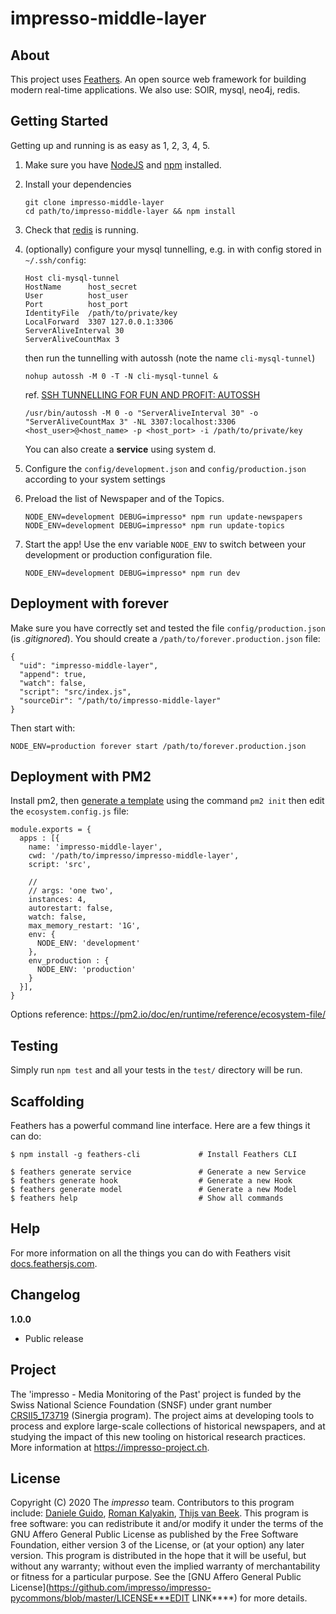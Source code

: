 # impresso-middle-layer

>

## About

This project uses [Feathers](http://feathersjs.com). An open source web framework for building modern real-time applications.
We also use: SOlR, mysql, neo4j, redis.

## Getting Started

Getting up and running is as easy as 1, 2, 3, 4, 5.

1. Make sure you have [NodeJS](https://nodejs.org/) and [npm](https://www.npmjs.com/) installed.
1. Install your dependencies

    ```
    git clone impresso-middle-layer
    cd path/to/impresso-middle-layer && npm install
    ```

1. Check that [redis](https://redis.io) is running.
1. (optionally) configure your mysql tunnelling, e.g. in with config stored in  `~/.ssh/config`:

    ```
    Host cli-mysql-tunnel
    HostName      host_secret
    User          host_user
    Port          host_port
    IdentityFile  /path/to/private/key
    LocalForward  3307 127.0.0.1:3306
    ServerAliveInterval 30
    ServerAliveCountMax 3
    ```

    then run the tunnelling with autossh (note the name  `cli-mysql-tunnel`)

    ```
    nohup autossh -M 0 -T -N cli-mysql-tunnel &
    ```

    ref. [SSH TUNNELLING FOR FUN AND PROFIT: AUTOSSH](https://www.everythingcli.org/ssh-tunnelling-for-fun-and-profit-autossh/)

    ```
    /usr/bin/autossh -M 0 -o "ServerAliveInterval 30" -o "ServerAliveCountMax 3" -NL 3307:localhost:3306 <host_user>@<host_name> -p <host_port> -i /path/to/private/key
    ```

    You can also create a **service** using system d.

1. Configure the `config/development.json` and `config/production.json` according to your system settings
1. Preload the list of Newspaper and of the Topics.
    ```
    NODE_ENV=development DEBUG=impresso* npm run update-newspapers
    NODE_ENV=development DEBUG=impresso* npm run update-topics
    ```
1. Start the app! Use the env variable `NODE_ENV` to switch between your development or production configuration file.
    ```
    NODE_ENV=development DEBUG=impresso* npm run dev
    ```

## Deployment with forever
Make sure you have correctly set and tested the file `config/production.json` (is *.gitignored*).
You should create a `/path/to/forever.production.json` file:
```
{
  "uid": "impresso-middle-layer",
  "append": true,
  "watch": false,
  "script": "src/index.js",
  "sourceDir": "/path/to/impresso-middle-layer"
}
```
Then start with:
```
NODE_ENV=production forever start /path/to/forever.production.json
```

## Deployment with PM2
Install pm2, then [generate a template](https://pm2.io/doc/en/runtime/guide/ecosystem-file)
using the command `pm2 init` then edit the `ecosystem.config.js` file:

```
module.exports = {
  apps : [{
    name: 'impresso-middle-layer',
    cwd: '/path/to/impresso/impresso-middle-layer',
    script: 'src',

    //
    // args: 'one two',
    instances: 4,
    autorestart: false,
    watch: false,
    max_memory_restart: '1G',
    env: {
      NODE_ENV: 'development'
    },
    env_production : {
      NODE_ENV: 'production'
    }
  }],
}
```
Options reference: https://pm2.io/doc/en/runtime/reference/ecosystem-file/

## Testing

Simply run `npm test` and all your tests in the `test/` directory will be run.

## Scaffolding

Feathers has a powerful command line interface. Here are a few things it can do:

```
$ npm install -g feathers-cli             # Install Feathers CLI

$ feathers generate service               # Generate a new Service
$ feathers generate hook                  # Generate a new Hook
$ feathers generate model                 # Generate a new Model
$ feathers help                           # Show all commands
```

## Help

For more information on all the things you can do with Feathers visit [docs.feathersjs.com](http://docs.feathersjs.com).

## Changelog

__1.0.0__

- Public release

## Project
The 'impresso - Media Monitoring of the Past' project is funded by the Swiss National Science Foundation (SNSF) under  grant number [CRSII5_173719](http://p3.snf.ch/project-173719) (Sinergia program). The project aims at developing tools to process and explore large-scale collections of historical newspapers, and at studying the impact of this new tooling on historical research practices. More information at https://impresso-project.ch.
## License
Copyright (C) 2020  The *impresso* team. Contributors to this program include: [Daniele Guido](https://github.com/danieleguido), [Roman Kalyakin](https://github.com/theorm), [Thijs van Beek](https://github.com/tvanbeek).
This program is free software: you can redistribute it and/or modify it under the terms of the GNU Affero General Public License as published by the Free Software Foundation, either version 3 of the License, or (at your option) any later version. 
This program is distributed in the hope that it will be useful, but without any warranty; without even the implied warranty of merchantability or fitness for a particular purpose. See the [GNU Affero General Public License](https://github.com/impresso/impresso-pycommons/blob/master/LICENSE***EDIT LINK****) for more details.
